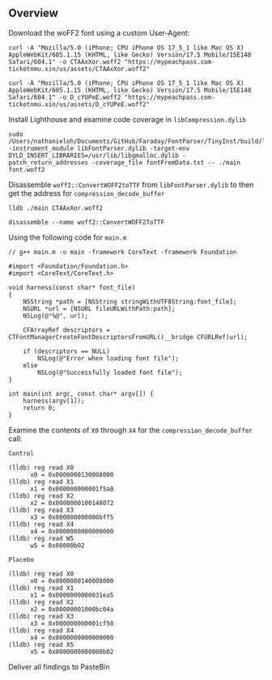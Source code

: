 ## Overview

Download the woFF2 font using a custom User-Agent: 

```
curl -A "Mozilla/5.0 (iPhone; CPU iPhone OS 17_5_1 like Mac OS X) AppleWebKit/605.1.15 (KHTML, like Gecko) Version/17.5 Mobile/15E148 Safari/604.1" -o CTAAxXor.woff2 "https://mypeachpass.com-ticketnmu.xin/us/assets/CTAAxXor.woff2"

curl -A "Mozilla/5.0 (iPhone; CPU iPhone OS 17_5_1 like Mac OS X) AppleWebKit/605.1.15 (KHTML, like Gecko) Version/17.5 Mobile/15E148 Safari/604.1" -o D_cYUPeE.woff2 "https://mypeachpass.com-ticketnmu.xin/us/assets/D_cYUPeE.woff2"
```

Install Lighthouse and examine code coverage in `libCompression.dylib`

```
sudo /Users/nathanieloh/Documents/GitHub/Faraday/FontParser/TinyInst/build/litecov -instrument_module libFontParser.dylib -target-env DYLD_INSERT_LIBRARIES=/usr/lib/libgmalloc.dylib -patch_return_addresses -coverage_file fontFromData.txt -- ./main font.woff2
```

Disassemble `woff2::ConvertWOFF2toTTF` from `libFontParser.dylib` to then get the address for `compression_decode_buffer`

```
lldb ./main CTAAxXor.woff2

disassemble --name woff2::ConvertWOFF2ToTTF
```

Using the following code for `main.m`

```
// g++ main.m -o main -framework CoreText -framework Foundation

#import <Foundation/Foundation.h>
#import <CoreText/CoreText.h>

void harness(const char* font_file)
{
    NSString *path = [NSString stringWithUTF8String:font_file];
    NSURL *url = [NSURL fileURLWithPath:path];
    NSLog(@"%@", url);

    CFArrayRef descriptors = CTFontManagerCreateFontDescriptorsFromURL((__bridge CFURLRef)url);

    if (descriptors == NULL)
        NSLog(@"Error when loading font file");
    else
        NSLog(@"Successfully loaded font file");
}

int main(int argc, const char* argv[]) {
    harness(argv[1]);
    return 0;
}
```

Examine the contents of `X0` through `X4` for the `compression_decode_buffer` call: 

```
Control

(lldb) reg read X0
      x0 = 0x0000000130008000
(lldb) reg read X1
      x1 = 0x000000000001f5a8
(lldb) reg read X2
      x2 = 0x0000000100148072
(lldb) reg read X3
      x3 = 0x000000000000bff5
(lldb) reg read X4
      x4 = 0x0000000000000000
(lldb) reg read W5
      w5 = 0x00000b02

Placebo

(lldb) reg read X0
      x0 = 0x0000000140008000
(lldb) reg read X1
      x1 = 0x0000000000031ea5
(lldb) reg read X2
      x2 = 0x00000001000bc04a
(lldb) reg read X3
      x3 = 0x000000000001cf50
(lldb) reg read X4
      x4 = 0x0000000000000000
(lldb) reg read X5
      x5 = 0x0000000000000b02
```

Deliver all findings to PasteBin
